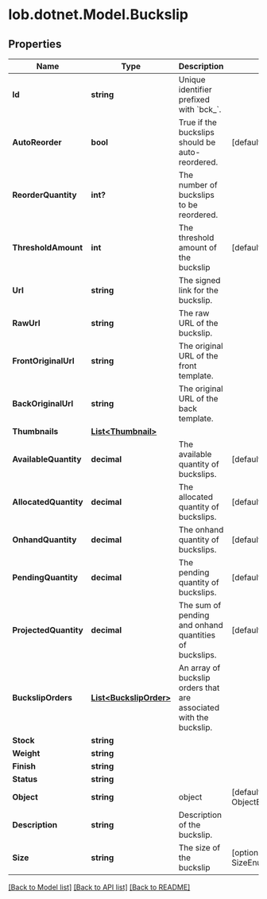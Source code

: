 # lob.dotnet.Model.Buckslip

## Properties

Name | Type | Description | Notes
------------ | ------------- | ------------- | -------------
**Id** | **string** | Unique identifier prefixed with &#x60;bck_&#x60;. | 
**AutoReorder** | **bool** | True if the buckslips should be auto-reordered. | [default to false]
**ReorderQuantity** | **int?** | The number of buckslips to be reordered. | 
**ThresholdAmount** | **int** | The threshold amount of the buckslip | [default to 0]
**Url** | **string** | The signed link for the buckslip. | 
**RawUrl** | **string** | The raw URL of the buckslip. | 
**FrontOriginalUrl** | **string** | The original URL of the front template. | 
**BackOriginalUrl** | **string** | The original URL of the back template. | 
**Thumbnails** | [**List&lt;Thumbnail&gt;**](Thumbnail.md) |  | 
**AvailableQuantity** | **decimal** | The available quantity of buckslips. | [default to 0M]
**AllocatedQuantity** | **decimal** | The allocated quantity of buckslips. | [default to 0M]
**OnhandQuantity** | **decimal** | The onhand quantity of buckslips. | [default to 0M]
**PendingQuantity** | **decimal** | The pending quantity of buckslips. | [default to 0M]
**ProjectedQuantity** | **decimal** | The sum of pending and onhand quantities of buckslips. | [default to 0M]
**BuckslipOrders** | [**List&lt;BuckslipOrder&gt;**](BuckslipOrder.md) | An array of buckslip orders that are associated with the buckslip. | 
**Stock** | **string** |  | 
**Weight** | **string** |  | 
**Finish** | **string** |  | 
**Status** | **string** |  | 
**Object** | **string** | object | [default to ObjectEnum.Buckslip]
**Description** | **string** | Description of the buckslip. | 
**Size** | **string** | The size of the buckslip | [optional] [default to SizeEnum._875x375]

[[Back to Model list]](../README.md#documentation-for-models) [[Back to API list]](../README.md#documentation-for-api-endpoints) [[Back to README]](../README.md)

